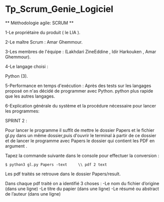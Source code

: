 # Tp_Scrum_Genie_Logiciel
** Méthodologie agile: SCRUM **

1-Le propriétaire du produit ( le LIA ).

2-Le maître Scrum : Amar Ghemmour.

3-Les membres de l'équipe : (Lakhdari ZineEddine , Idir Harkouken , Amar Ghemmour).

4-Le langage choisi :

Python (3).

5-Performance en temps d'exécution :
 Après des tests sur les langages proposé on n'as décidé de programmer avec Python.
 python plus rapide que les autres langages.

6-Explication générale du système et la procédure nécessaire pour lancer les programmes:

SPRINT 2 : 

Pour lancer le programme il suffit de mettre le dossier Papers et le fichier gl.py dans un même dossier,puis d'ouvrir le terminal à partir de ce dossier et de lancer le programme avec Papers le dossier qui contient les PDF en argument .

Tapez la commande suivante dans le console pour effectuer la conversion :


    $ python3 gl.py Papers -text     \\ pdf 2 text


Les pdf traités se retrouve dans le dossier Papers/result.

Dans chaque pdf traité on a identifié 3 choses :
  -Le nom du fichier d’origine (dans une ligne)
  -Le titre du papier (dans une ligne)
  -Le résumé ou abstract de l’auteur (dans une ligne)
 

